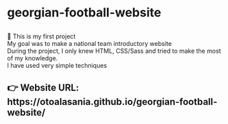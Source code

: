 # georgian-football-website <h2>
🚀 This is my first project <br>
My goal was to make a national team introductory website <br>
During the project, I only knew HTML, CSS/Sass and tried to make the most of my knowledge.<br>
I have used very simple techniques <br>
<h2>👉 Website URL: https://otoalasania.github.io/georgian-football-website/ <h2>
